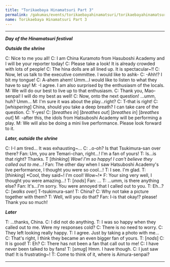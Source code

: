 ```yaml
---
title: "Torikaebaya Hinamatsuri Part 3"
permalink: /gakumas/events/torikaebayahinamatsuri/torikaebayahinamatsuri_pt3
name: Torikaebaya Hinamatsuri Part 3
---
```

________________________
<!--
#### Torikaebaya Hinamatsuri Part 3
----
--->

*__Day of the Hinamatsuri festival__*

*__Outside the shrine__*

C: Nice to me you all!
C: I am China Kuramoto from Hasuboshi Academy and I will be your reporter today!
C: Please take a look! It is already crowded with lots of people!
C: The hina dolls are all lined up. It is spectacular~!!
C: Now, let us talk to the executive committee. I would like to ashk-
C: -Ahh!? I bit my tongue!
C: A-ahem ahem! Umm...I would like to listen to what they have to say!
M: -I agree. I am also surprised by the enthusiasm of the locals.
M: We will do our best to live up to that enthusiasm.
C: Thank you, Mao-senpai! I will do my best as well!
C: Now, onto the next question! ...umm, huh? Umm...
M: I'm sure it was about the play...right?
C: T-that is right!
C: [*whispering*] China, should you take a deep breath? I can take care of the question.
C: Y-yes!
C: [*breathes in*] [*breathes out*] [*breathes in*] [*breathes out*]
M: -after this, the idols from Hatsuboshi Academy will be performing a play.
M: We will also be doing a mini live performance. Please look forward to it.

*__Later, outside the shrine__*

C: I-I am tired... It was exhausting~...
C: ..o-oh? Is that Tsukimura-san over there?
Fan: Um, you are Temari-chan, right...! I'm a fan of yours!
T: Is...is that right? Thanks.
T [*thinking*] *Wow! I'm so happy! I can't believe they called out to me...!*
Fan: The other day when I saw Hatsuboshi Academy's live performance, I thought you were so cool...!
T: I see. I'm glad.
T: [*thinking*] *Cool, they said~! I'm cool! Wow~!*
F: Your sing very well, I thought you were amazing...!
T: [*nods*]
Fan: ...
T: ...umm, is there anything else?
Fan: It's...I'm sorry. You were annoyed that I called out to you.
T: Eh...?
C: [*walks over*] T-tsukimura-san!
T: China?
C: Why not take a picture together with them?
T: Well, will you do that?
Fan: I-is that okay!? please! Thank you so much!

*__Later__*

T: ...thanks, China.
C: I did not do anything.
T: I was so happy when they called out to me. Were my responses cold?
C: There is no need to worry.
C: They left looking really happy.
T: I agree. Just by taking a photo with me...
C: That's right, I think they became an even bigger fan of yours.
T: [*nods*]
C: It is good!
T: Eh?
C: There has not been a fan that call out to me!
C: I have never been talked to by fans!
T: [*smug*] Hmm. I have though.
C: I just saw that! It is frustrating~!
T: Come to think of it, where is Aimura-senpai?

---
